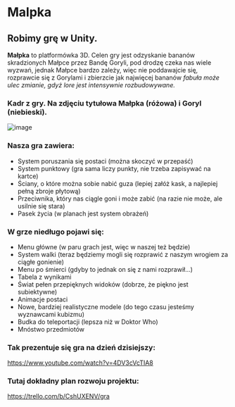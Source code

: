 # Malpka

## Robimy grę w Unity.

**Małpka** to platformówka 3D. Celen gry jest odzyskanie bananów skradzionych Małpce przez Bandę Goryli, pod drodzę czeka nas wiele wyzwań, jednak Małpce bardzo zależy, więc nie poddawajcie się, rozprawcie się z Gorylami i zbierzcie jak najwięcej bananów *fabuła może ulec zmianie, gdyż lore jest intensywnie rozbudowywane.*

### Kadr z gry. Na zdjęciu tytułowa Małpka (różowa) i Goryl (niebieski).
![image](https://user-images.githubusercontent.com/62513514/155130247-78daea37-9b59-446a-b8c5-829a69b30f33.png)


### Nasza gra zawiera: 
+ System poruszania się postaci (można skoczyć w przepaść)
+ System punktowy (gra sama liczy punkty, nie trzeba zapisywać na kartce)
+ Ściany, o które można sobie nabić guza (lepiej załóż kask, a najlepiej pełną zbroje płytową)
+ Przeciwnika, który nas ciągle goni i może zabić (na razie nie może, ale usilnie się stara)
+ Pasek życia (w planach jest system obrażeń)

### W grze niedługo pojawi się:
+ Menu główne (w paru grach jest, więc w naszej też będzie)
+ System walki (teraz będziemy mogli się rozprawić z naszym wrogiem za ciągłe gonienie)
+ Menu po śmierci (gdyby to jednak on się z nami rozprawił...)
+ Tabela z wynikami
+ Świat pełen przepięknych widoków (dobrze, że piękno jest subiektywne)
+ Animacje postaci
+ Nowe, bardziej realistyczne modele (do tego czasu jesteśmy wyznawcami kubizmu)
+ Budka do teleportacji (lepsza niż w Doktor Who)
+ Mnóstwo przedmiotów


### Tak prezentuje się gra na dzień dzisiejszy:
  
https://www.youtube.com/watch?v=4DV3cVcTIA8

### Tutaj dokładny plan rozwoju projektu:

https://trello.com/b/CshUXENV/gra
